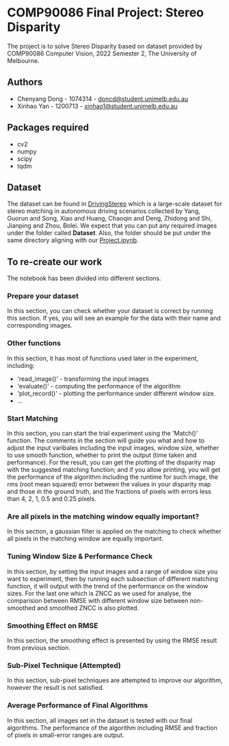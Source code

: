 # COMP90086 Final Project: Stereo Disparity

The project is to solve Stereo Disparity based on dataset provided by COMP90086 Computer Vision, 2022 Semester 2, The University of Melbourne. 

## Authors

- Chenyang Dong - 1074314 - doncd@student.unimelb.edu.au
- Xinhao Yan - 1200713 - xinhao1@student.unimelb.edu.au

## Packages required

- cv2
- numpy
- scipy
- tqdm


## Dataset

The dataset can be found in [DrivingStereo](https://drivingstereo-dataset.github.io/) which is a large-scale dataset for stereo matching in autonomous driving scenarios collected by Yang, Guorun and Song, Xiao and Huang, Chaoqin and Deng, Zhidong and Shi, Jianping and Zhou, Bolei. We expect that you can put any required images under the folder called **Dataset**. Also, the folder should be put under the same directory aligning with our [Project.ipynb](Project.ipynb).


## To re-create our work
The notebook has been divided into different sections. 

### Prepare your dataset
In this section, you can check whether your dataset is correct by running this section. If yes, you will see an example for the data with their name and corresponding images.

### Other functions
In this section, it has most of functions used later in the experiment, including:
- 'read_image()' -  transforming the input images
- 'evaluate()' - computing the performance of the algorithm
- 'plot_record()' - plotting the performance under different window size.
- ...
    
### Start Matching 
In this section, you can start the trial experiment using the 'Match()' function. The comments in the section will guide you what and how to adjust the input varibales including the input images, window size, whether to use smooth function, whether to print the output (time taken and performance). For the result, you can get the plotting of the disparity map with the suggested matching function; and if you allow printing, you will get the performance of the algorithm including the runtime for such image, the rms (root mean squared) error between the values in your disparity map
and those in the ground truth, and the fractions of pixels with errors less than 4, 2, 1, 0.5 and 0.25 pixels.

### Are all pixels in the matching window equally important?
In this section, a gaussian filter is applied on the matching to check whether all pixels in the matching window are equally important.

### Tuning Window Size & Performance Check
In this section, by setting the input images and a range of window size you want to experiment, then by running each subsection of different matching function, it will output with the trend of the performance on the window sizes. For the last one which is ZNCC as we used for analyse, the comparision between RMSE with different window size between non-smoothed and smoothed ZNCC is also plotted.

### Smoothing Effect on RMSE
In this section, the smoothing effect is presented by using the RMSE result from previous section.

### Sub-Pixel Technique (Attempted)
In this section, sub-pixel techniques are attempted to improve our algorithm, however the result is not satisfied.

### Average Performance of Final Algorithms
In this section, all images set in the dataset is tested with our final algorithms. The performance of the algorithm including RMSE and fraction of pixels in small-error ranges are output.


